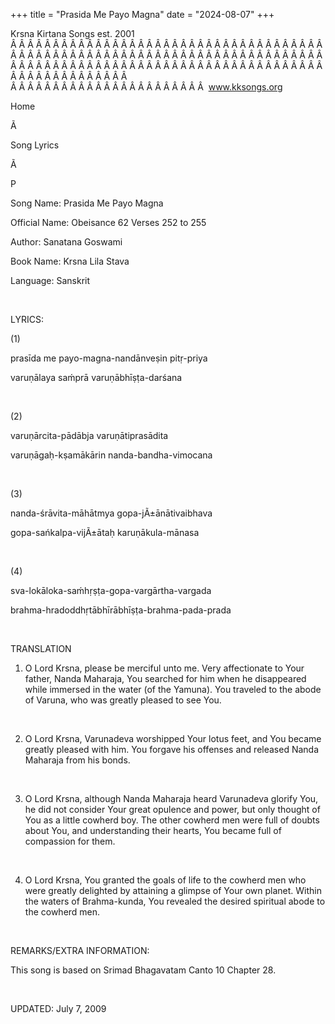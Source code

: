 +++ 
title = "Prasida Me Payo Magna"
date = "2024-08-07"
+++

Krsna Kirtana Songs est. 2001
Â Â Â Â Â Â Â Â Â Â Â Â Â Â Â Â Â Â Â Â Â Â Â Â Â Â Â Â Â Â Â Â Â Â Â Â Â Â Â Â Â Â Â Â Â Â Â Â Â Â Â Â Â Â Â Â Â Â Â Â Â Â Â Â Â Â Â Â Â Â Â Â Â Â Â Â Â Â Â Â Â Â Â Â Â Â Â Â Â Â Â Â Â Â Â Â Â Â Â Â Â Â Â Â Â Â Â Â Â Â Â Â Â Â Â Â Â Â Â Â Â Â Â Â Â  
Â Â Â Â Â Â Â Â Â Â Â Â Â Â Â Â Â Â Â Â Â Â Â  
www.kksongs.org








Home


Ã 
 
Song Lyrics
 
Ã 
 
P


Song Name: Prasida Me Payo Magna


Official Name: Obeisance 62 Verses 252 to 255


Author: 
Sanatana Goswami


Book Name: 
Krsna Lila Stava


Language: 
Sanskrit




 


LYRICS:


(1)


prasīda me payo-magna-nandānveṣin pitṛ-priya 


varuṇālaya saḿprā
varuṇābhīṣṭa-darśana 


 


(2)


varuṇārcita-pādābja
varuṇātiprasādita 


varuṇāgaḥ-kṣamākārin
nanda-bandha-vimocana 


 


(3)


nanda-śrāvita-māhātmya
gopa-jÃ±ānātivaibhava 


gopa-sańkalpa-vijÃ±ātaḥ karuṇākula-mānasa



 


(4)


sva-lokāloka-saḿhṛṣṭa-gopa-vargārtha-vargada



brahma-hradoddhṛtābhīrābhīṣṭa-brahma-pada-prada


 


TRANSLATION


1) O Lord Krsna, please be
merciful unto me. Very affectionate to Your father, Nanda Maharaja, You
searched for him when he disappeared while immersed in the water (of the
Yamuna). You traveled to the abode of Varuna, who was greatly pleased to see
You.


 


2) O Lord Krsna, Varunadeva
worshipped Your lotus feet, and You became greatly pleased with him. You
forgave his offenses and released Nanda Maharaja from his bonds.


 


3) O Lord Krsna, although
Nanda Maharaja heard Varunadeva glorify You, he did not consider Your great
opulence and power, but only thought of You as a little cowherd boy. The other
cowherd men were full of doubts about You, and understanding their hearts, You
became full of compassion for them.


 


4) O Lord Krsna, You
granted the goals of life to the cowherd men who were greatly delighted by attaining
a glimpse of Your own planet. Within the waters of Brahma-kunda, You revealed
the desired spiritual abode to the cowherd men.


 


REMARKS/EXTRA INFORMATION:


This
song is based on Srimad Bhagavatam Canto 10 Chapter 28.


 


UPDATED:
 July 7, 2009